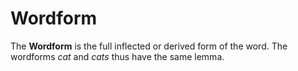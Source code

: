# Wordform

The **Wordform** is the full inflected  or derived form of the word. The wordforms *cat* and *cats* thus have the same lemma.